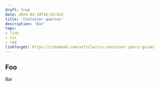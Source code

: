 ```yaml
---
draft: true
date: 2024-04-10T16:34:01Z
title: 'Container queries'
description: 'Bar'
tags:
- link
- css
- rwd
linkTarget: https://ishadeed.com/article/css-container-query-guide/
---
```

Foo
---

Bar
